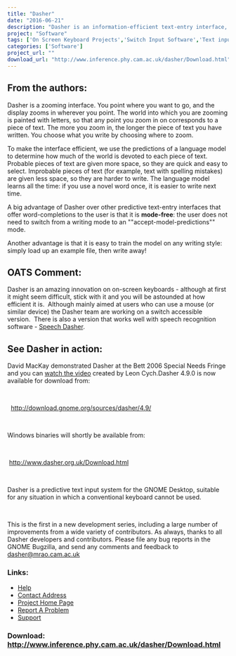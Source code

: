 ```yaml
---
title: "Dasher"
date: "2016-06-21"
description: "Dasher is an information-efficient text-entry interface, driven by natural continuous pointing gestures."
project: "Software"
tags: ['On Screen Keyboard Projects','Switch Input Software','Text input Projects','Alternative Access' ]
categories: ['Software']
project_url: ""
download_url: "http://www.inference.phy.cam.ac.uk/dasher/Download.html"
---
```

From the authors:
-----------------

Dasher is a zooming interface. You point where you want to go, and the display zooms in wherever you point. The world into which you are zooming is painted with letters, so that any point you zoom in on corresponds to a piece of text. The more you zoom in, the longer the piece of text you have written. You choose what you write by choosing where to zoom.

To make the interface efficient, we use the predictions of a language model to determine how much of the world is devoted to each piece of text. Probable pieces of text are given more space, so they are quick and easy to select. Improbable pieces of text (for example, text with spelling mistakes) are given less space, so they are harder to write. The language model learns all the time: if you use a novel word once, it is easier to write next time.

A big advantage of Dasher over other predictive text-entry interfaces that offer word-completions to the user is that it is **mode-free**: the user does not need to switch from a writing mode to an ""accept-model-predictions"" mode.

Another advantage is that it is easy to train the model on any writing style: simply load up an example file, then write away!

  
OATS Comment:
-------------

Dasher is an amazing innovation on on-screen keyboards - although at first it might seem difficult, stick with it and you will be astounded at how efficient it is.  Although mainly aimed at users who can use a mouse (or similar device) the Dasher team are working on a switch accessible version.  There is also a version that works well with speech recognition software - <a _self="" dasher="" href="" resolveuid="" speech="" target="" title="">Speech Dasher</a>.

See Dasher in action:
---------------------

David MacKay demonstrated Dasher at the Bett 2006 Special Needs Fringe and you can <a _self="" href="" target="">watch the video</a> created by Leon Cych.Dasher 4.9.0 is now available for download from:

 

  <a href="">http://download.gnome.org/sources/dasher/4.9/</a>

 

Windows binaries will shortly be available from:

 

 <a href="">http://www.dasher.org.uk/Download.html</a>

 

Dasher is a predictive text input system for the GNOME Desktop, suitable for any situation in which a conventional keyboard cannot be used.

 

This is the first in a new development series, including a large number of improvements from a wide variety of contributors. As always, thanks to all Dasher developers and contributors. Please file any bug reports in the GNOME Bugzilla, and send any comments and feedback to dasher@mrao.cam.ac.uk

### Links:
- <a href="http://www.inference.phy.cam.ac.uk/dasher/DasherSummary2.html">Help</a>
- <a href="mailto:mackay@mrao.cam.ac.uk">Contact Address</a>
- <a href="http://www.inference.phy.cam.ac.uk/dasher">Project Home Page</a>
- <a href="http://www.inference.phy.cam.ac.uk/cgi-bin/wiki/wiki.pl/DasherProject">Report A Problem</a>
- <a href="http://www.inference.phy.cam.ac.uk/dasher/Develop.html">Support</a>

### Download: http://www.inference.phy.cam.ac.uk/dasher/Download.html 